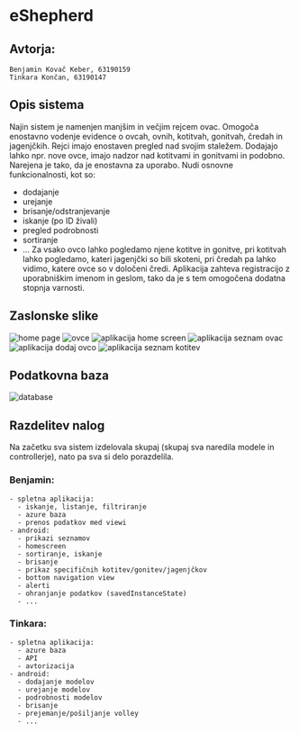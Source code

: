 # eShepherd
## Avtorja:
    Benjamin Kovač Keber, 63190159 
    Tinkara Končan, 63190147

## Opis sistema
Najin sistem je namenjen manjšim in večjim rejcem ovac. Omogoča enostavno vodenje evidence o ovcah, ovnih, kotitvah, gonitvah, čredah in jagenjčkih. Rejci imajo enostaven pregled nad svojim staležem. Dodajajo lahko npr. nove ovce, imajo nadzor nad kotitvami in gonitvami in podobno. Narejena je tako, da je enostavna za uporabo. Nudi osnovne funkcionalnosti, kot so:
* dodajanje
* urejanje
* brisanje/odstranjevanje
* iskanje (po ID živali)
* pregled podrobnosti
* sortiranje
* ...
Za vsako ovco lahko pogledamo njene kotitve in gonitve, pri kotitvah lahko pogledamo, kateri jagenjčki so bili skoteni, pri čredah pa lahko vidimo, katere ovce so v določeni čredi. 
Aplikacija zahteva registracijo z uporabniškim imenom in geslom, tako da je s tem omogočena dodatna stopnja varnosti.

 
## Zaslonske slike
![home page](https://turtlesport191137813.files.wordpress.com/2021/01/eshepherd-ovce.png)
![ovce](https://turtlesport191137813.files.wordpress.com/2021/01/eshepherd_zacetna.png)
![aplikacija home screen](https://turtlesport191137813.files.wordpress.com/2021/01/homescreen.jpg)
![aplikacija seznam ovac](https://turtlesport191137813.files.wordpress.com/2021/01/app-ovce.jpg)
![aplikacija dodaj ovco](https://turtlesport191137813.files.wordpress.com/2021/01/app-add-ovca.jpg)
![aplikacija seznam kotitev](https://turtlesport191137813.files.wordpress.com/2021/01/app-kotitve.jpg)

## Podatkovna baza
![database](https://turtlesport191137813.files.wordpress.com/2021/01/diagram-zmanjsan.png)

## Razdelitev nalog
Na začetku sva sistem izdelovala skupaj (skupaj sva naredila modele in controllerje), nato pa sva si delo porazdelila. 
### Benjamin:
    - spletna aplikacija:
      - iskanje, listanje, filtriranje
      - azure baza
      - prenos podatkov med viewi
    - android:
      - prikazi seznamov
      - homescreen
      - sortiranje, iskanje
      - brisanje
      - prikaz specifičnih kotitev/gonitev/jagenjčkov
      - bottom navigation view
      - alerti
      - ohranjanje podatkov (savedInstanceState)
      - ...
### Tinkara:
    - spletna aplikacija:
      - azure baza
      - API
      - avtorizacija
    - android:
      - dodajanje modelov
      - urejanje modelov
      - podrobnosti modelov
      - brisanje
      - prejemanje/pošiljanje volley
      - ...
  

